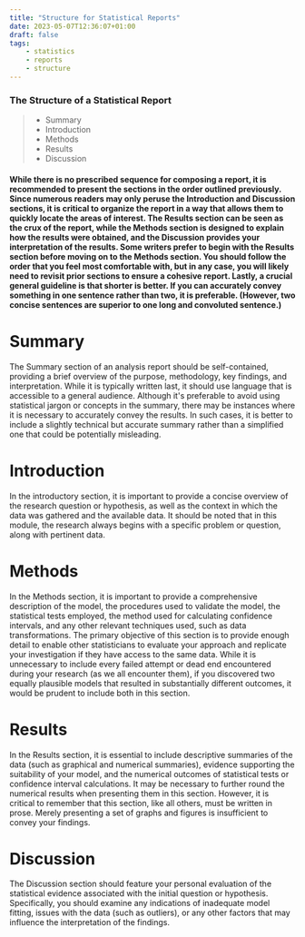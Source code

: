 ```yaml
---
title: "Structure for Statistical Reports"
date: 2023-05-07T12:36:07+01:00
draft: false
tags:
    - statistics
    - reports
    - structure
---
```

### The Structure of a Statistical Report
> - Summary
> - Introduction
> - Methods
> - Results
> - Discussion 

#### While there is no prescribed sequence for composing a report, it is recommended to present the sections in the order outlined previously. Since numerous readers may only peruse the Introduction and Discussion sections, it is critical to organize the report in a way that allows them to quickly locate the areas of interest. The Results section can be seen as the crux of the report, while the Methods section is designed to explain how the results were obtained, and the Discussion provides your interpretation of the results. Some writers prefer to begin with the Results section before moving on to the Methods section. You should follow the order that you feel most comfortable with, but in any case, you will likely need to revisit prior sections to ensure a cohesive report. Lastly, a crucial general guideline is that shorter is better. If you can accurately convey something in one sentence rather than two, it is preferable. (However, two concise sentences are superior to one long and convoluted sentence.)


# Summary
The Summary section of an analysis report should be self-contained, providing a brief overview of the purpose, methodology, key findings, and interpretation. While it is typically written last, it should use language that is accessible to a general audience. Although it's preferable to avoid using statistical jargon or concepts in the summary, there may be instances where it is necessary to accurately convey the results. In such cases, it is better to include a slightly technical but accurate summary rather than a simplified one that could be potentially misleading.

# Introduction
In the introductory section, it is important to provide a concise overview of the research question or hypothesis, as well as the context in which the data was gathered and the available data. It should be noted that in this module, the research always begins with a specific problem or question, along with pertinent data.

# Methods
In the Methods section, it is important to provide a comprehensive description of the model, the procedures used to validate the model, the statistical tests employed, the method used for calculating confidence intervals, and any other relevant techniques used, such as data transformations. The primary objective of this section is to provide enough detail to enable other statisticians to evaluate your approach and replicate your investigation if they have access to the same data. While it is unnecessary to include every failed attempt or dead end encountered during your research (as we all encounter them), if you discovered two equally plausible models that resulted in substantially different outcomes, it would be prudent to include both in this section.

# Results
In the Results section, it is essential to include descriptive summaries of the data (such as graphical and numerical summaries), evidence supporting the suitability of your model, and the numerical outcomes of statistical tests or confidence interval calculations. It may be necessary to further round the numerical results when presenting them in this section. However, it is critical to remember that this section, like all others, must be written in prose. Merely presenting a set of graphs and figures is insufficient to convey your findings.

# Discussion
The Discussion section should feature your personal evaluation of the statistical evidence associated with the initial question or hypothesis. Specifically, you should examine any indications of inadequate model fitting, issues with the data (such as outliers), or any other factors that may influence the interpretation of the findings.